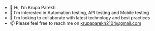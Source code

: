 - 👋 Hi, I’m Krupa Parekh 
- 👀 I’m interested in Automation testing, API testing and Mobile testing 
- 💞️ I’m looking to collaborate with latest technology and best practices
- 📫 Please feel free to reach me on krupaparekh2104@gmail.com 

<!---
krudip-qa/krudip-qa is a ✨ special ✨ repository because its `README.md` (this file) appears on your GitHub profile.
You can click the Preview link to take a look at your changes.
--->
